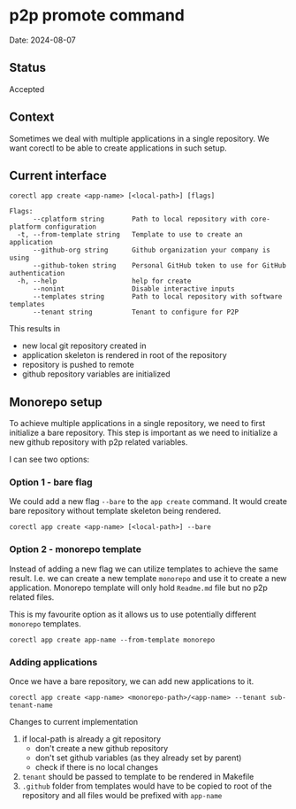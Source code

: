 # p2p promote command

Date: 2024-08-07

## Status

Accepted

## Context

Sometimes we deal with multiple applications in a single repository.
We want corectl to be able to create applications in such setup. 


## Current interface

```shell
corectl app create <app-name> [<local-path>] [flags]

Flags:
      --cplatform string       Path to local repository with core-platform configuration
  -t, --from-template string   Template to use to create an application
      --github-org string      Github organization your company is using
      --github-token string    Personal GitHub token to use for GitHub authentication
  -h, --help                   help for create
      --nonint                 Disable interactive inputs
      --templates string       Path to local repository with software templates
      --tenant string          Tenant to configure for P2P
```

This results in 
- new local git repository created in <local-path>
- application skeleton is rendered in root of the repository
- repository is pushed to remote
- github repository variables are initialized

## Monorepo setup

To achieve multiple applications in a single repository, we need to first initialize a bare repository.
This step is important as we need to initialize a new github repository with p2p related variables.

I can see two options:

### Option 1 - bare flag

We could add a new flag `--bare` to the `app create` command. It would create bare repository without template skeleton being rendered.

```shell
corectl app create <app-name> [<local-path>] --bare
```

### Option 2 - monorepo template

Instead of adding a new flag we can utilize templates to achieve the same result.
I.e. we can create a new template `monorepo` and use it to create a new application.
Monorepo template will only hold `Readme.md` file but no p2p related files.

This is my favourite option as it allows us to use potentially different `monorepo` templates.

```shell
corectl app create app-name --from-template monorepo
```

### Adding applications

Once we have a bare repository, we can add new applications to it.

```shell
corectl app create <app-name> <monorepo-path>/<app-name> --tenant sub-tenant-name
```

Changes to current implementation

1. if local-path is already a git repository
   - don't create a new github repository
   - don't set github variables (as they already set by parent)
   - check if there is no local changes
2. `tenant` should be passed to template to be rendered in Makefile
3. `.github` folder from templates would have to be copied to root of the repository
and all files would be prefixed with `app-name`

